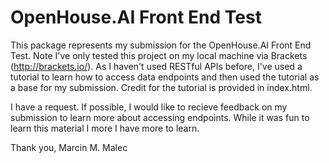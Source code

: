 # OpenHouse.AI Front End Test
 This package represents my submission for the OpenHouse.AI Front End Test. Note I've only tested this project on my local machine via Brackets (http://brackets.io/). As I haven't used RESTful APIs before, I've used a tutorial to learn how to access data endpoints and then used the tutorial as a base for my submission. Credit for the tutorial is provided in index.html.
 
I have a request. If possible, I would like to recieve feedback on my submission to learn more about accessing endpoints. While it was fun to learn this material I more I have more to learn.

Thank you,
Marcin M. Malec
